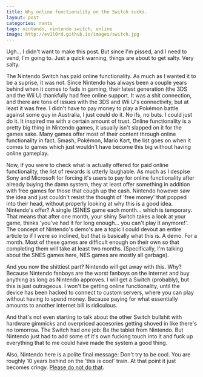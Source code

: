 ```yaml
---
title: Why online functionality on the Switch sucks.
layout: post
categories: rants
tags: nintendo, nintendo switch, online
image: http://ev1l0rd.github.io/images/switch.jpg
---
```


Ugh... I didn't want to make this post. But since I'm pissed, and I need to vend, I'm going to. Just a quick warning, things are about to get salty. Very salty.

The Nintendo Switch has paid online functionality. As much as I wanted it to be a suprise, it was not. Since Nintendo has always been a couple years behind when it comes to fads in gaming, their latest generation (the 3DS and the Wii U) thankfully had free online support. It was a shit connection, and there are tons of issues with the 3DS and Wii U's connectivity, but at least it was free. I didn't have to pay money to play a Pokémon battle against some guy in Australia, I just could do it. No ifs, no buts. I could just do it. It inspired me with a certain amount of trust. Online functionality is a pretty big thing in Nintendo games, it usually isn't slapped on it for the games sake. Many games offer most of their content through online functionality in fact. Smash, Pokémon, Mario Kart, the list goes on when it comes to games which just wouldn't have become this big without having online gameplay.

Now, if you were to check what is actually offered for paid online functionality, the list of rewards is utterly laughable. As much as I despise Sony and Microsoft for forcing it's users to pay for online functionality after already buying the damn system, they at least offer something in addition with free games for those that cough up the cash. Nintendo however saw the idea and just couldn't resist the thought of 'free money' that popped into their head, without properly looking at why this is a good idea. Nintendo's offer? A single (S)NES game each month... which is temporary. That means that after one month, your shiny Switch takes a look at your game, thinks 'you've had it for long enough... you can't play it anymore!'. The concept of Nintendo's demo's are a topic I could devout an entire article to if I were so inclined, but that is basically what this is. A demo. For a month. Most of these games are difficult enough on their own so that completing them will take at least two months. (Specifically, I'm talking about the SNES games here, NES games are mostly all garbage).

And you now the shittiest part? Nintendo will get away with this. Why? Because Nintendo fanboys are the worst fanboys on the internet and buy anything as long as Nintendo approves. I will get a Switch (probably), but this is just outrageous. I won't be getting online functionality, until the device has been hacked to connect to custom servers, where you can play without having to spend money. Because paying for what essentially amounts to another internet bill is ridiculous.

And that's not even starting to talk about the other Switch bullshit with hardware gimmicks and overpriced accesories getting shoved in like there's no tomorrow. The Switch had one job: Be the tablet from Nintendo. But Nintendo just had to add some of it's own fucking touch into it and fuck up everything that to me could have made the system a good thing.

Also, Nintendo here is a polite final message: Don't try to be cool. You are roughly 10 years behind on the 'this is cool' train. At that point it just becomes cringy. [Please do not do that](http://twitter.com/Salazzle).
